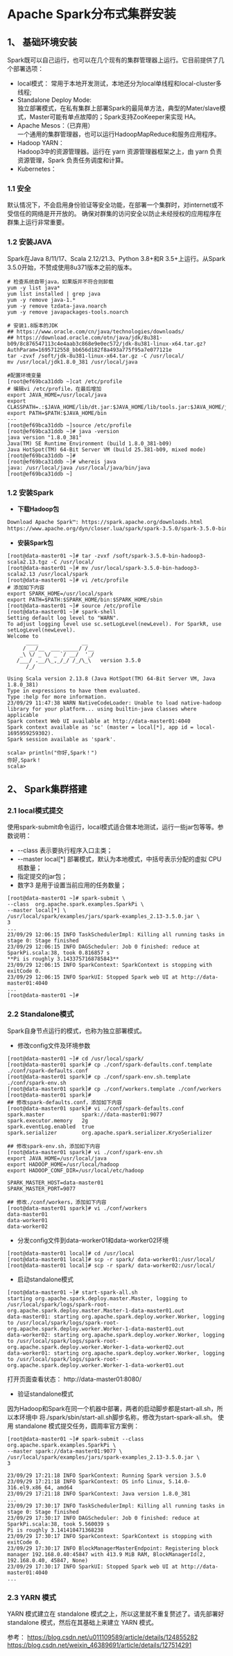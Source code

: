 # Apache Spark分布式集群安装

## 1、 基础环境安装
Spark既可以自己运行，也可以在几个现有的集群管理器上运行。它目前提供了几个部署选项：<br>
- local模式： 常用于本地开发测试，本地还分为local单线程和local-cluster多线程;
- Standalone Deploy Mode:<br>独立部署模式，在私有集群上部署Spark的最简单方法，典型的Mater/slave模式，Master可能有单点故障的；Spark支持ZooKeeper来实现 HA。
- Apache Mesos：（已弃用）<br>一个通用的集群管理器，也可以运行HadoopMapReduce和服务应用程序。
- Hadoop YARN：<br>Hadoop3中的资源管理器。运行在 yarn 资源管理器框架之上，由 yarn 负责资源管理，Spark 负责任务调度和计算。
- Kubernetes：
### 1.1 安全
默认情况下，不会启用身份验证等安全功能，在部署一个集群时，对internet或不受信任的网络是开开放的。
确保对群集的访问安全以防止未经授权的应用程序在群集上运行非常重要。

### 1.2 安装JAVA
Spark在Java 8/11/17、Scala 2.12/21.3、Python 3.8+和R 3.5+上运行。从Spark 3.5.0开始，不赞成使用8u371版本之前的版本。
~~~ shell
# 检查系统自带java，如果版并不符合则卸载
yum -y list java*
yum list installed | grep java
yum -y remove java-1.*
yum -y remove tzdata-java.noarch
yum -y remove javapackages-tools.noarch

# 安装1.8版本的JDK
## https://www.oracle.com/cn/java/technologies/downloads/
## https://download.oracle.com/otn/java/jdk/8u381-b09/8c876547113c4e4aab3c868e9e0ec572/jdk-8u381-linux-x64.tar.gz?AuthParam=1695712558_bb656d182f8a493a775f95a7e077121e
tar -zvxf /soft/jdk-8u381-linux-x64.tar.gz -C /usr/local/
mv /usr/local/jdk1.8.0_381 /usr/local/java

#配置环境变量
[root@ef69bca31ddb ~]cat /etc/profile
# 编辑vi /etc/profile，在最后增加
export JAVA_HOME=/usr/local/java
export CLASSPATH=.:$JAVA_HOME/lib/dt.jar:$JAVA_HOME/lib/tools.jar:$JAVA_HOME/jre/lib/rt.jar
export PATH=$PATH:$JAVA_HOME/bin
---
[root@ef69bca31ddb ~]source /etc/profile
[root@ef69bca31ddb ~]# java -version
java version "1.8.0_381"
Java(TM) SE Runtime Environment (build 1.8.0_381-b09)
Java HotSpot(TM) 64-Bit Server VM (build 25.381-b09, mixed mode)
[root@ef69bca31ddb ~]#
[root@ef69bca31ddb ~]# whereis java
java: /usr/local/java /usr/local/java/bin/java
[root@ef69bca31ddb ~]
~~~

### 1.2 安装Spark
- **下载Hadoop包**
~~~ html
Download Apache Spark™: https://spark.apache.org/downloads.html
https://www.apache.org/dyn/closer.lua/spark/spark-3.5.0/spark-3.5.0-bin-hadoop3-scala2.13.tgz
~~~
- **安装Spark包**
~~~
[root@data-master01 ~]# tar -zvxf /soft/spark-3.5.0-bin-hadoop3-scala2.13.tgz -C /usr/local/
[root@data-master01 ~]# mv /usr/local/spark-3.5.0-bin-hadoop3-scala2.13 /usr/local/spark
[root@data-master01 ~]# vi /etc/profile
# 添加如下内容
export SPARK_HOME=/usr/local/spark
export PATH=$PATH:$SPARK_HOME/bin:$SPARK_HOME/sbin
[root@data-master01 ~]# source /etc/profile
[root@data-master01 ~]# spark-shell
Setting default log level to "WARN".
To adjust logging level use sc.setLogLevel(newLevel). For SparkR, use setLogLevel(newLevel).
Welcome to
      ____              __
     / __/__  ___ _____/ /__
    _\ \/ _ \/ _ `/ __/  '_/
   /___/ .__/\_,_/_/ /_/\_\   version 3.5.0
      /_/

Using Scala version 2.13.8 (Java HotSpot(TM) 64-Bit Server VM, Java 1.8.0_381)
Type in expressions to have them evaluated.
Type :help for more information.
23/09/29 11:47:38 WARN NativeCodeLoader: Unable to load native-hadoop library for your platform... using builtin-java classes where applicable
Spark context Web UI available at http://data-master01:4040
Spark context available as 'sc' (master = local[*], app id = local-1695959259302).
Spark session available as 'spark'.

scala> println("你好,Spark！")
你好,Spark！
scala> 
~~~

## 2、 Spark集群搭建
### 2.1 local模式提交
使用spark-submit命令运行，local模式适合做本地测试，运行一些jar包等等。参数说明：
- --class 表示要执行程序入口主类；
- --master local[*] 部署模式，默认为本地模式，中括号表示分配的虚拟 CPU 核数量；
- 指定提交的jar包；
- 数字3   是用于设置当前应用的任务数量；
~~~ shell
[root@data-master01 ~]# spark-submit \
--class  org.apache.spark.examples.SparkPi \
--master local[*] \
/usr/local/spark/examples/jars/spark-examples_2.13-3.5.0.jar \
3
...
23/09/29 12:06:15 INFO TaskSchedulerImpl: Killing all running tasks in stage 0: Stage finished
23/09/29 12:06:15 INFO DAGScheduler: Job 0 finished: reduce at SparkPi.scala:38, took 0.816857 s
**Pi is roughly 3.1433757168785843**
23/09/29 12:06:15 INFO SparkContext: SparkContext is stopping with exitCode 0.
23/09/29 12:06:15 INFO SparkUI: Stopped Spark web UI at http://data-master01:4040
...
[root@data-master01 ~]# 
~~~
### 2.2 Standalone模式

Spark自身节点运行的模式，也称为独立部署模式。
- 修改config文件及环境参数
~~~
[root@data-master01 ~]# cd /usr/local/spark/
[root@data-master01 spark]# cp ./conf/spark-defaults.conf.template ./conf/spark-defaults.conf
[root@data-master01 spark]# cp ./conf/spark-env.sh.template ./conf/spark-env.sh
[root@data-master01 spark]# cp ./conf/workers.template ./conf/workers
[root@data-master01 spark]#
## 修改spark-defaults.conf，添加如下内容
[root@data-master01 spark]# vi ./conf/spark-defaults.conf
spark.master            spark://data-master01:9077
spark.executor.memory   2g
spark.eventLog.enabled  true
spark.serializer        org.apache.spark.serializer.KryoSerializer

## 修改spark-env.sh，添加如下内容
[root@data-master01 spark]# vi ./conf/spark-env.sh
export JAVA_HOME=/usr/local/java
export HADOOP_HOME=/usr/local/hadoop
export HADOOP_CONF_DIR=/usr/local/etc/hadoop

SPARK_MASTER_HOST=data-master01
SPARK_MASTER_PORT=9077

## 修改./conf/workers，添加如下内容
[root@data-master01 spark]# vi ./conf/workers
data-master01
data-worker01
data-worker02
~~~

- 分发config文件到data-worker01和data-worker02环境
~~~
[root@data-master01 local]# cd /usr/local
[root@data-master01 local]# scp -r spark/ data-worker01:/usr/local/
[root@data-master01 local]# scp -r spark/ data-worker02:/usr/local/
~~~
- 启动standalone模式
~~~
[root@data-master01 ~]# start-spark-all.sh
starting org.apache.spark.deploy.master.Master, logging to /usr/local/spark/logs/spark-root-org.apache.spark.deploy.master.Master-1-data-master01.out
data-master01: starting org.apache.spark.deploy.worker.Worker, logging to /usr/local/spark/logs/spark-root-org.apache.spark.deploy.worker.Worker-1-data-master01.out
data-worker02: starting org.apache.spark.deploy.worker.Worker, logging to /usr/local/spark/logs/spark-root-org.apache.spark.deploy.worker.Worker-1-data-worker02.out
data-worker01: starting org.apache.spark.deploy.worker.Worker, logging to /usr/local/spark/logs/spark-root-org.apache.spark.deploy.worker.Worker-1-data-worker01.out
~~~
打开页面查看状态：
http://data-master01:8080/

- 验证standalone模式

因为Hadoop和Spark在同一个机器中部署，两者的启动脚步都是start-all.sh，所以本环境中
将./spark/sbin/start-all.sh脚步名称，修改为start-spark-all.sh。
使用 standalone 模式提交任务，圆周率官方案例：
~~~
[root@data-master01 ~]# spark-submit --class org.apache.spark.examples.SparkPi \
--master spark://data-master01:9077 \
/usr/local/spark/examples/jars/spark-examples_2.13-3.5.0.jar \
3 

23/09/29 17:21:18 INFO SparkContext: Running Spark version 3.5.0
23/09/29 17:21:18 INFO SparkContext: OS info Linux, 5.14.0-316.el9.x86_64, amd64
23/09/29 17:21:18 INFO SparkContext: Java version 1.8.0_381
...
23/09/29 17:30:17 INFO TaskSchedulerImpl: Killing all running tasks in stage 0: Stage finished
23/09/29 17:30:17 INFO DAGScheduler: Job 0 finished: reduce at SparkPi.scala:38, took 5.560039 s
Pi is roughly 3.141410471368238
23/09/29 17:30:17 INFO SparkContext: SparkContext is stopping with exitCode 0.
23/09/29 17:30:17 INFO BlockManagerMasterEndpoint: Registering block manager 192.168.0.40:45847 with 413.9 MiB RAM, BlockManagerId(2, 192.168.0.40, 45847, None)
23/09/29 17:30:17 INFO SparkUI: Stopped Spark web UI at http://data-master01:4040
...
~~~

### 2.3 YARN 模式
YARN 模式建立在 standalone 模式之上，所以这里就不重复赘述了。请先部署好 standalone 模式，然后在其基础上来建立 YARN 模式。


参考：
https://blog.csdn.net/u011109589/article/details/124855282
https://blog.csdn.net/weixin_46389691/article/details/127514291
